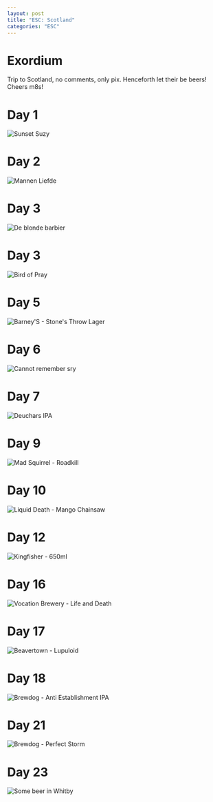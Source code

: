 ```yaml
---
layout: post
title: "ESC: Scotland"
categories: "ESC"
---
```


# Exordium
Trip to Scotland, no comments, only pix.
Henceforth let their be beers! Cheers m8s!

# Day 1
![Sunset Suzy](/assets/pix/20240919.JPEG)

# Day 2
![Mannen Liefde](/assets/pix/20240920.JPEG)

# Day 3
![De blonde barbier](/assets/pix/20240921.JPEG)

# Day 3
![Bird of Pray](/assets/pix/20240922.JPEG)

# Day 5
![Barney'S - Stone's Throw Lager](/assets/pix/20240923.JPEG)

# Day 6
![Cannot remember sry](/assets/pix/20240924.JPEG)

# Day 7
![Deuchars IPA](/assets/pix/20240925.JPEG)

# Day 9
![Mad Squirrel - Roadkill](/assets/pix/20240927.JPEG)

# Day 10
![Liquid Death - Mango Chainsaw](/assets/pix/20240928.JPEG)

# Day 12
![Kingfisher - 650ml](/assets/pix/20240930.JPEG)

# Day 16
![Vocation Brewery - Life and Death](/assets/pix/20241003.JPEG)

# Day 17
![Beavertown - Lupuloid](/assets/pix/20241005.JPEG)

# Day 18
![Brewdog - Anti Establishment IPA](/assets/pix/20241006.JPEG)

# Day 21
![Brewdog - Perfect Storm](/assets/pix/20241009.JPEG)

# Day 23
![Some beer in Whitby](/assets/pix/20241011.JPEG)